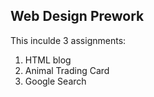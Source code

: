## Web Design Prework
This inculde 3 assignments:
1. HTML blog
2. Animal Trading Card
3. Google Search